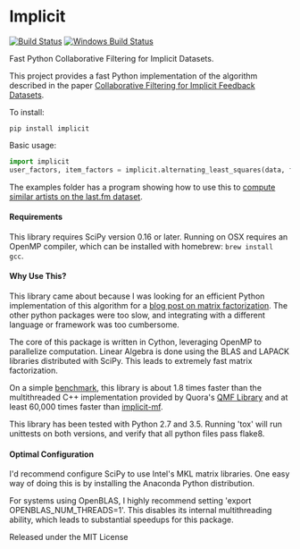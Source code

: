 Implicit
=======

[![Build Status](https://travis-ci.org/benfred/implicit.svg?branch=master)](https://travis-ci.org/benfred/implicit)
[![Windows Build Status](https://ci.appveyor.com/api/projects/status/9kfbvx5i6dc48yr0?svg=true)](https://ci.appveyor.com/project/benfred/implicit)

Fast Python Collaborative Filtering for Implicit Datasets.

This project provides a fast Python implementation of the algorithm described in the paper [Collaborative Filtering for Implicit Feedback Datasets](
http://yifanhu.net/PUB/cf.pdf).


To install:

```
pip install implicit
```

Basic usage:

```python
import implicit
user_factors, item_factors = implicit.alternating_least_squares(data, factors=50)
```

The examples folder has a program showing how to use this to [compute similar artists on the
last.fm dataset](https://github.com/benfred/implicit/blob/master/examples/lastfm.py).

#### Requirements

This library requires SciPy version 0.16 or later. Running on OSX requires an OpenMP compiler,
which can be installed with homebrew: ```brew install gcc```. 

#### Why Use This?

This library came about because I was looking for an efficient Python
implementation of this algorithm for a [blog
post on matrix factorization](http://www.benfrederickson.com/matrix-factorization/). The other python
packages were too slow, and integrating with a different language or framework was too cumbersome.

The core of this package is written in Cython, leveraging OpenMP to
parallelize computation. Linear Algebra is done using the BLAS and LAPACK
libraries distributed with SciPy. This leads to extremely fast matrix factorization.

On a simple [benchmark](https://github.com/benfred/implicit/blob/master/examples/benchmark.py), this
library is about 1.8 times faster than the multithreaded C++ implementation provided by Quora's
[QMF Library](https://github.com/quora/qmf) and at least 60,000 times faster than [implicit-mf](https://github.com/MrChrisJohnson/implicit-mf).

This library has been tested with Python 2.7 and 3.5. Running 'tox' will
run unittests on both versions, and verify that all python files pass flake8.

#### Optimal Configuration

I'd recommend configure SciPy to use Intel's MKL matrix libraries. One easy way of doing this is by installing the Anaconda Python distribution.

For systems using OpenBLAS, I highly recommend setting 'export OPENBLAS_NUM_THREADS=1'. This disables its internal multithreading ability, which leads to
substantial speedups for this package.

Released under the MIT License
